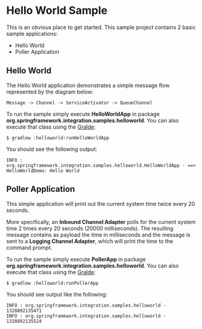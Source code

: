 Hello World Sample
==================

This is an obvious place to get started. This sample project contains 2 basic sample applications:

* Hello World
* Poller Application

## Hello World

The Hello World application demonstrates a simple message flow represented by the diagram below:

    Message -> Channel -> ServiceActivator -> QueueChannel 

To run the sample simply execute **HelloWorldApp** in package **org.springframework.integration.samples.helloworld**. 
You can also execute that class using the [Gralde](http://www.gradle.org):

    $ gradlew :helloworld:runHelloWorldApp

You should see the following output:

    INFO : org.springframework.integration.samples.helloworld.HelloWorldApp - ==> HelloWorldDemo: Hello World

## Poller Application

This simple application will print out the current system time twice every 20 seconds.

More specifically, an **Inbound Channel Adapter** polls for the current system time 2 times every 20 seconds (20000 milliseconds). The resulting message contains as payload the time in milliseconds and the message is sent to a **Logging Channel Adapter**, which will print the time to the command prompt.

To run the sample simply execute **PollerApp** in package **org.springframework.integration.samples.helloworld**. 
You can also execute that class using the [Gralde](http://www.gradle.org):

    $ gradlew :helloworld:runPollerApp

You should see output like the following:

    INFO : org.springframework.integration.samples.helloworld - 1328892135471
    INFO : org.springframework.integration.samples.helloworld - 1328892135524

